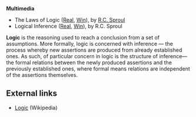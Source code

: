 **Multimedia**

-   The Laws of Logic
    ([Real](http://broadcast.ligonier.org/playlists/rym20060109.m3u),
    [Win](http://broadcast.ligonier.org/playlists/rym20060109.asx)), by
    [R.C. Sproul](R.C._Sproul "R.C. Sproul")
-   Logical Inference
    ([Real](http://broadcast.ligonier.org/playlists/rym20060116.m3u),
    [Win](http://broadcast.ligonier.org/playlists/rym20060116.asx)), by
    R.C. Sproul

**Logic** is the reasoning used to reach a conclusion from a set of
assumptions. More formally, logic is concerned with inference — the
process whereby new assertions are produced from already
established ones. As such, of particular concern in logic is the
structure of inference—the formal relations between the newly
produced assertions and the previously established ones, where
formal means relations are independent of the assertions
themselves.


## External links

-   [Logic](http://www.wikipedia.org/wiki/logic "wikipedia:logic")
    (Wikipedia)



